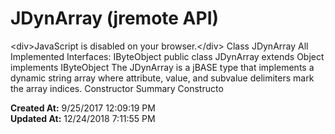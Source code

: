 # JDynArray (jremote API)

&lt;div&gt;JavaScript is disabled on your browser.&lt;/div&gt; Class JDynArray All Implemented Interfaces: IByteObject public class JDynArray extends Object implements IByteObject The JDynArray is a jBASE type that implements a dynamic string array where attribute, value, and subvalue delimiters mark the array indices. Constructor Summary Constructo  

**Created At:** 9/25/2017 12:09:19 PM  
**Updated At:** 12/24/2018 7:11:55 PM  

